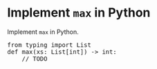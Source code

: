 # Implement `max` in Python

Implement `max` in Python.

<div id='code'><pre id='editor'>from typing import List
def max(xs: List[int]) -&gt; int:
    // TODO</pre></div>
